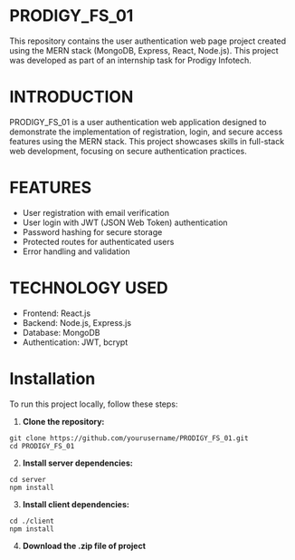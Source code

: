 # PRODIGY_FS_01
This repository contains the user authentication web page project created using the MERN stack (MongoDB, Express, React, Node.js). This project was developed as part of an internship task for Prodigy Infotech.

# INTRODUCTION
PRODIGY_FS_01 is a user authentication web application designed to demonstrate the implementation of registration, login, and secure access features using the MERN stack. This project showcases skills in full-stack web development, focusing on secure authentication practices.

# FEATURES
* User registration with email verification
* User login with JWT (JSON Web Token) authentication
* Password hashing for secure storage
* Protected routes for authenticated users
* Error handling and validation

# TECHNOLOGY USED
* Frontend: React.js
* Backend: Node.js, Express.js
* Database: MongoDB
* Authentication: JWT, bcrypt

# Installation
To run this project locally, follow these steps:

1. **Clone the repository:**
```
git clone https://github.com/yourusername/PRODIGY_FS_01.git
cd PRODIGY_FS_01
```

2. **Install server dependencies:**
```
cd server
npm install
```

3. **Install client dependencies:**
```
cd ./client
npm install
```

4. **Download the .zip file of project**
